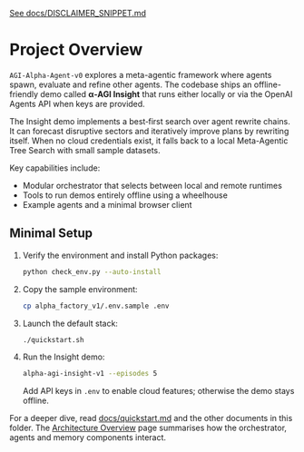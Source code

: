 [See docs/DISCLAIMER_SNIPPET.md](DISCLAIMER_SNIPPET.md)

# Project Overview

`AGI-Alpha-Agent-v0` explores a meta-agentic framework where agents spawn, evaluate and refine other agents. The codebase ships an offline-friendly demo called **α‑AGI Insight** that runs either locally or via the OpenAI Agents API when keys are provided.

The Insight demo implements a best‑first search over agent rewrite chains. It can forecast disruptive sectors and iteratively improve plans by rewriting itself. When no cloud credentials exist, it falls back to a local Meta-Agentic Tree Search with small sample datasets.

Key capabilities include:

- Modular orchestrator that selects between local and remote runtimes
- Tools to run demos entirely offline using a wheelhouse
- Example agents and a minimal browser client

## Minimal Setup

1. Verify the environment and install Python packages:
   ```bash
   python check_env.py --auto-install
   ```
2. Copy the sample environment:
   ```bash
   cp alpha_factory_v1/.env.sample .env
   ```
3. Launch the default stack:
   ```bash
   ./quickstart.sh
   ```
4. Run the Insight demo:
   ```bash
   alpha-agi-insight-v1 --episodes 5
   ```
   Add API keys in `.env` to enable cloud features; otherwise the demo stays offline.

For a deeper dive, read [docs/quickstart.md](docs/quickstart.md) and the other documents in this folder.
The [Architecture Overview](ARCHITECTURE.md) page summarises how the orchestrator,
agents and memory components interact.
